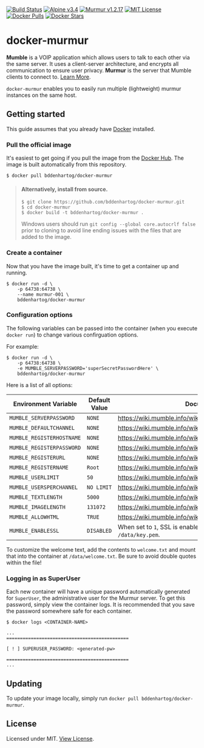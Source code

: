 [![Build Status](https://travis-ci.org/bddenhartog/docker-murmur.svg?branch=master)](https://travis-ci.org/bddenhartog/docker-murmur) [![Alpine v3.4](https://img.shields.io/badge/alpine-3.4-green.svg?maxAge=2592000)]() [![Murmur v1.2.17](https://img.shields.io/badge/murmur-1,2,17-green.svg?maxAge=2592000)]() [![MIT License](https://img.shields.io/badge/license-MIT-blue.svg?maxAge=2592000)](https://github.com/bddenhartog/docker-murmur/blob/master/LICENSE.md) [![Docker Pulls](https://img.shields.io/docker/pulls/bddenhartog/docker-murmur.svg)](https://hub.docker.com/r/bddenhartog/docker-murmur/) [![Docker Stars](https://img.shields.io/docker/stars/bddenhartog/docker-murmur.svg?maxAge=2592000)](https://hub.docker.com/r/bddenhartog/docker-murmur/)

# docker-murmur

**Mumble** is a VOIP application which allows users to talk to each other via
the same server. It uses a client-server architecture, and encrypts all
communication to ensure user privacy. **Murmur** is the server that Mumble
clients to connect to. [Learn More][1].

`docker-murmur` enables you to easily run multiple (lightweight) murmur
instances on the same host.

## Getting started

This guide assumes that you already have [Docker][2] installed.

### Pull the official image

It's easiest to get going if you pull the image from the [Docker Hub][4]. The 
image is built automatically from this repository.

```
$ docker pull bddenhartog/docker-murmur
```

> #### Alternatively, install from source.
> ```
> $ git clone https://github.com/bddenhartog/docker-murmur.git
> $ cd docker-murmur
> $ docker build -t bddenhartog/docker-murmur .
> ```
>
> Windows users should run `git config --global core.autocrlf false` prior to 
> cloning to avoid line ending issues with the files that are added to the 
> image.

### Create a container

Now that you have the image built, it's time to get a container up and running.

```
$ docker run -d \
    -p 64738:64738 \
    --name murmur-001 \
    bddenhartog/docker-murmur
```

### Configuration options
The following variables can be passed into the container (when you execute 
`docker run`) to change various confirguation options.

For example:

```
$ docker run -d \
    -p 64738:64738 \
    -e MUMBLE_SERVERPASSWORD='superSecretPasswordHere' \
    bddenhartog/docker-murmur
```

Here is a list of all options:

| Environment Variable | Default Value | Documentation |
| -------------------- | ------------- | ------------- |
| `MUMBLE_SERVERPASSWORD` | `NONE` | https://wiki.mumble.info/wiki/Murmur.ini#serverpassword |
| `MUMBLE_DEFAULTCHANNEL` | `NONE` | https://wiki.mumble.info/wiki/Murmur.ini#defaultchannel |
| `MUMBLE_REGISTERHOSTNAME` | `NONE` | https://wiki.mumble.info/wiki/Murmur.ini#registerHostname |
| `MUMBLE_REGISTERPASSWORD` | `NONE` | https://wiki.mumble.info/wiki/Murmur.ini#registerPassword |
| `MUMBLE_REGISTERURL` | `NONE` | https://wiki.mumble.info/wiki/Murmur.ini#registerUrl |
| `MUMBLE_REGISTERNAME` | `Root` | https://wiki.mumble.info/wiki/Murmur.ini#registerName |
| `MUMBLE_USERLIMIT` | `50` | https://wiki.mumble.info/wiki/Murmur.ini#users |
| `MUMBLE_USERSPERCHANNEL` | `NO LIMIT` | https://wiki.mumble.info/wiki/Murmur.ini#usersperchannel |
| `MUMBLE_TEXTLENGTH` | `5000` | https://wiki.mumble.info/wiki/Murmur.ini#textmessagelength |
| `MUMBLE_IMAGELENGTH` |`131072` | https://wiki.mumble.info/wiki/Murmur.ini#imagemessagelength |
| `MUMBLE_ALLOWHTML` | `TRUE` | https://wiki.mumble.info/wiki/Murmur.ini#allowhtml |
| `MUMBLE_ENABLESSL` | `DISABLED` | When set to `1`, SSL is enabled with `/data/cert.pem` and `/data/key.pem`. |

To customize the welcome text, add the contents to `welcome.txt` and mount that into the container at `/data/welcome.txt`. Be sure to avoid double quotes within the file!

### Logging in as SuperUser

Each new container will have a unique password automatically generated for 
`SuperUser`, the administrative user for the Murmur server. To get this 
password, simply view the container logs. It is recommended that you save 
the password somewhere safe for each container.

```
$ docker logs <CONTAINER-NAME>

...
=============================================

[ ! ] SUPERUSER_PASSWORD: <generated-pw>

=============================================
...
```

## Updating

To update your image locally, simply run `docker pull bddenhartog/docker-murmur`.

## License

Licensed under MIT. [View License][3].

[1]: https://en.wikipedia.org/wiki/Mumble_(software) "Wikipedia - Mumble (software)"
[2]: https://www.docker.com/ "Docker"
[3]: LICENSE.md "View License"
[4]: https://hub.docker.com/r/bddenhartog/docker-murmur/ "bddenhartog/docker-murmur"
